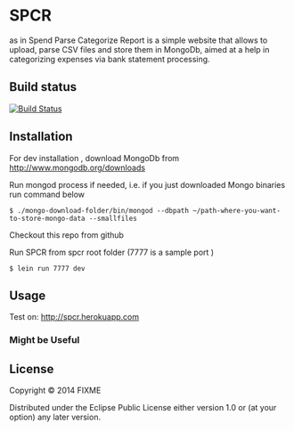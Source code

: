 # SPCR 

as in Spend Parse Categorize Report is a simple website that allows to upload, parse CSV files and store them in MongoDb, aimed at a help in categorizing expenses via bank statement processing.

## Build status

[![Build Status](https://travis-ci.org/nabacg/spcr.svg?branch=master)](https://travis-ci.org/nabacg/spcr.svg)

## Installation

For dev installation , download MongoDb from http://www.mongodb.org/downloads

Run mongod process if needed, i.e. if you just downloaded Mongo binaries run command below 

    $ ./mongo-download-folder/bin/mongod --dbpath ~/path-where-you-want-to-store-mongo-data --smallfiles
    
Checkout this repo from github

Run SPCR from spcr root folder (7777 is a sample port )

    $ lein run 7777 dev
    

## Usage

Test on: http://spcr.herokuapp.com


### Might be Useful

## License

Copyright © 2014 FIXME

Distributed under the Eclipse Public License either version 1.0 or (at
your option) any later version.
